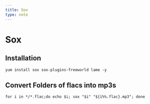 ```yaml
---
title: Sox
type: note
---
```


# Sox

## Installation

```
yum install sox sox-plugins-freeworld lame -y
```

## Convert Folders of flacs into mp3s

```
for i in */*.flac;do echo $i; sox "$i" "${i%%.flac}.mp3"; done
```

